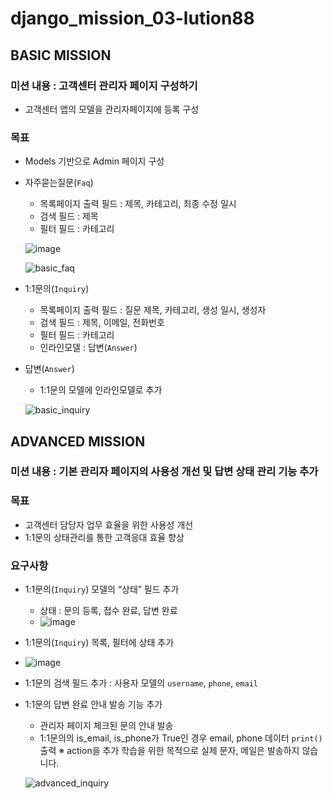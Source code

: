# django_mission_03-lution88

## BASIC MISSION
### 미션 내용 : 고객센터 관리자 페이지 구성하기

- 고객센터 앱의 모델을 관리자페이지에 등록 구성

### 목표

- Models 기반으로 Admin 페이지 구성

- 자주묻는질문(`Faq`)
    - 목록페이지 출력 필드 : 제목, 카테고리, 최종 수정 일시
    - 검색 필드 : 제목
    - 필터 필드 : 카테고리

    ![image](https://user-images.githubusercontent.com/78908697/166296737-a5051021-52f3-4a67-b2c7-e64ee58ff208.png)
 

    ![basic_faq](https://user-images.githubusercontent.com/78908697/166300990-8ed6e121-2698-4e0b-b131-6d19a903eab5.gif)

- 1:1문의(`Inquiry`)
    - 목록페이지 출력 필드 : 질문 제목, 카테고리, 생성 일시, 생성자
    - 검색 필드 : 제목, 이메일, 전화번호
    - 필터 필드 : 카테고리
    - 인라인모델 : 답변(`Answer`)

- 답변(`Answer`)
    - 1:1문의 모델에 인라인모델로 추가

    ![basic_inquiry](https://user-images.githubusercontent.com/78908697/166303191-5e3e3522-698b-443b-ac83-a2d498b96c70.gif)


## ADVANCED MISSION
### 미션 내용 : 기본 관리자 페이지의 사용성 개선 및 답변 상태 관리 기능 추가

### 목표

- 고객센터 담당자 업무 효율을 위한 사용성 개선
- 1:1문의 상태관리를 통한 고객응대 효율 향상

### 요구사항

- 1:1문의(`Inquiry`) 모델의 “상태” 필드 추가
    - 상태 : 문의 등록, 접수 완료, 답변 완료
    - ![image](https://user-images.githubusercontent.com/78908697/166298672-fd224f3e-cadd-47be-a5fa-f802c9f6d0ce.png)
- 1:1문의(`Inquiry`) 목록, 필터에 상태 추가
- ![image](https://user-images.githubusercontent.com/78908697/166298524-7a73de87-b26a-47d7-938f-97af85fb0a09.png)
- 1:1문의 검색 필드 추가 : 사용자 모델의 `username`, `phone`, `email`
- 1:1문의 답변 완료 안내 발송 기능 추가
    - 관리자 페이지 체크된 문의 안내 발송
    - 1:1문의의 is_email, is_phone가 True인 경우 email, phone 데이터 `print()` 출력
        ※ action을 추가 학습을 위한 목적으로 실제 문자, 메일은 발송하지 않습니다.

    ![advanced_inquiry](https://user-images.githubusercontent.com/78908697/166303874-4895b3b0-3d75-47c0-99eb-56059f44570a.gif)




